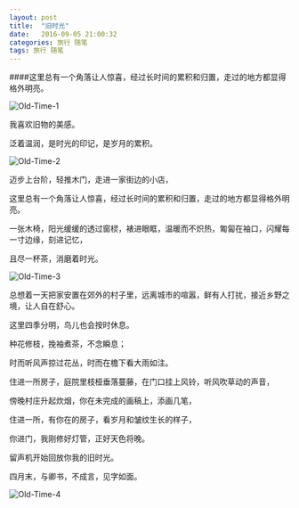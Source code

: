 ```yaml
---
layout: post
title:  "旧时光"
date:   2016-09-05 21:00:32
categories: 旅行 随笔
tags: 旅行 随笔
---
```

####这里总有一个角落让人惊喜，经过长时间的累积和归置，走过的地方都显得格外明亮。


![Old-Time-1](http://i.imgur.com/Jr8ISrt.jpg)



我喜欢旧物的美感。


泛着温润，是时光的印记，是岁月的累积。



![Old-Time-2](http://i.imgur.com/n5JIFP3.jpg)


迈步上台阶，轻推木门，走进一家街边的小店，


这里总有一个角落让人惊喜，经过长时间的累积和归置，走过的地方都显得格外明亮。


一张木椅，阳光缓缓的透过窗棂，裱进眼眶，温暖而不炽热，匍匐在袖口，闪耀每一寸边缘，刻进记忆，


且尽一杯茶，消磨着时光。



![Old-Time-3](http://i.imgur.com/CGjkrua.jpg)



总想着一天把家安置在郊外的村子里，远离城市的喧嚣，鲜有人打扰，接近乡野之境，让人自在舒心。


这里四季分明，鸟儿也会按时休息。


种花修枝，挽袖煮茶，不念瞬息；


时而听风声掠过花丛，时而在檐下看大雨如注。


住进一所房子，庭院里枝桠垂落蔓藤，在门口挂上风铃，听风吹草动的声音，


傍晚村庄升起炊烟，你在未完成的画稿上，添画几笔，


住进一所，有你在的房子，看岁月和皱纹生长的样子，


你进门，我刚修好灯管，正好天色将晚。


留声机开始回放你我的旧时光。


四月末，与卿书，不成言，见字如面。

![Old-Time-4](http://i.imgur.com/tbqltrz.jpg)